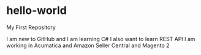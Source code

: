 # hello-world
My First Repository

I am new to GitHub and I am learning C#
I also want to learn REST API
I am working in Acumatica and Amazon Seller Central and Magento 2
